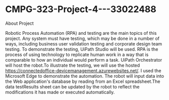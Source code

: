 # CMPG-323-Project-4---33022488

About Project

Robotic Process Automation (RPA) and testing are the main topics of this project. Any system must have testing, which may be done in a number of ways, including business user validation testing and corporate design team testing. To demonstrate the testing, UiPath Studio will be used. RPA is the process of using technology to replicate human work in a way that is comparable to how an individual would perform a task. UiPath Orchestrator will host the robot.To illustrate the testing, we will use the hosted https://connectedoffice-devicemanagement.azurewebsites.net/. I used the Microsoft Edge to demonstrate the automation. The robot will input data into the Web application's database by reading from an Excel spreadsheet.The data testResults sheet can be updated by the robot to reflect the modifications it has made or executed automatically.
